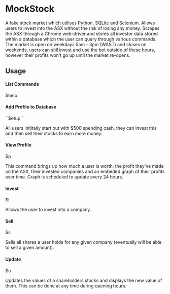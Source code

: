 # MockStock
A fake stock market which utilises Python, SQLite and Selenium. Allows users to invest into the ASX without the risk of losing any money. Scrapes the ASX through a Chrome web-driver and stores all investor data stored within a database which the user can query through various commands. The market is open on weekdays 5am - 3pm (WAST) and closes on weekends, users can still invest and use the bot outside of these hours, however their profits won't go up until the market re-opens. 

## Usage
#### List Commands
$help

#### Add Profile to Database 
``$etup```

All users inititally start out with $500 spending cash, they can invest this and then sell their stocks to earn more money. 

#### View Profile
$p 

This command brings up how much a user is worth, the profit they've made on the ASX, their invested companies and an embeded graph of their profits over time. Graph is scheduled to update every 24 hours.

#### Invest
$i <company-acronym> <amount>
  
Allows the user to invest into a company. 
  
#### Sell
$s <company-name>
  
Sells all shares a user holds for any given company (eventually will be able to sell a given amount).
  
#### Update
$u

Updates the values of a shareholders stocks and displays the new value of them. This can be done at any time during opening hours. 
